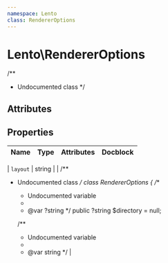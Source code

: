 ```yaml
---
namespace: Lento
class: RendererOptions
---
```


# Lento\RendererOptions

/**
 * Undocumented class
 */

## Attributes


## Properties
| Name | Type | Attributes | Docblock |
|------|------|------------|----------|

| `layout` | string |  | /**
 * Undocumented class
 */
class RendererOptions
{
    /**
     * Undocumented variable
     *
     * @var ?string
     */
    public ?string $directory = null;

    /**
     * Undocumented variable
     *
     * @var string
     */ |



